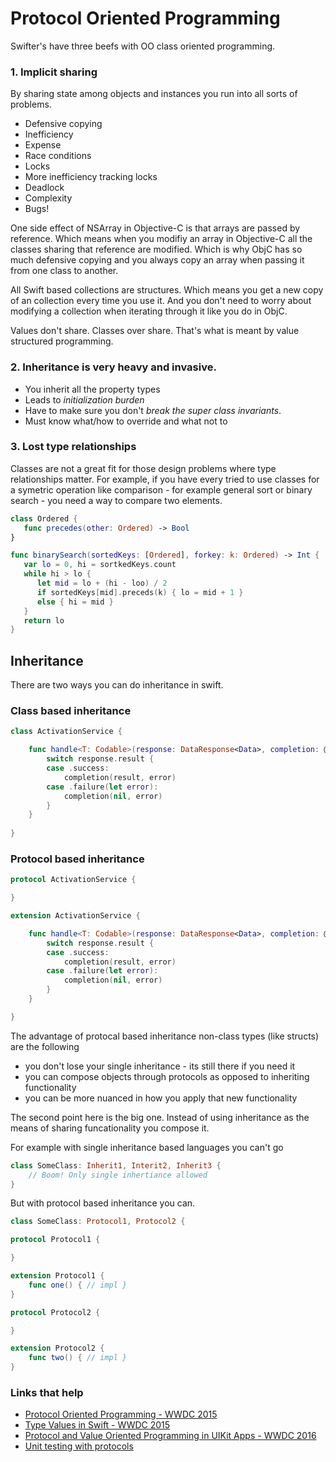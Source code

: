 # Protocol Oriented Programming

Swifter's have three beefs with OO class oriented programming.

### 1. Implicit sharing 

By sharing state among objects and instances you run into all sorts of problems.
* Defensive copying
* Inefficiency
* Expense
* Race conditions
* Locks
* More inefficiency tracking locks
* Deadlock
* Complexity
* Bugs!

One side effect of NSArray in Objective-C is that arrays are passed by reference. Which means when you modifiy an array in Objective-C all the classes sharing that reference are modified. Which is why ObjC has so much defensive copying and you always copy an array when passing it from one class to another. 

All Swift based collections are structures. Which means you get a new copy of an collection every time you use it. And you don't need to worry about modifying a collection when iterating through it like you do in ObjC.

Values don't share. Classes over share. That's what is meant by value structured programming.

### 2. Inheritance is very heavy and invasive.

* You inherit all the property types
* Leads to *initialization burden* 
* Have to make sure you don't *break the super class invariants*. 
* Must know what/how to override and what not to

### 3. Lost type relationships 

Classes are not a great fit for those design problems where type relationships matter. For example, if you have every tried to use classes for a symetric operation like comparison - for example general sort or binary search - you need a way to compare two elements.

```swift
class Ordered {
   func precedes(other: Ordered) -> Bool
}

func binarySearch(sortedKeys: [Ordered], forkey: k: Ordered) -> Int {
   var lo = 0, hi = sortkedKeys.count
   while hi > lo {
      let mid = lo + (hi - loo) / 2
      if sortedKeys[mid].preceds(k) { lo = mid + 1 }
      else { hi = mid }
   }
   return lo
}
```

## Inheritance

There are two ways you can do inheritance in swift.

### Class based inheritance

```swift
class ActivationService {

    func handle<T: Codable>(response: DataResponse<Data>, completion: @escaping (T?, Error?) -> ()) {
        switch response.result {
        case .success:
	        completion(result, error)
        case .failure(let error):
            completion(nil, error)
        }
    }
    
}
```

### Protocol based inheritance

```swift
protocol ActivationService {

}

extension ActivationService {

    func handle<T: Codable>(response: DataResponse<Data>, completion: @escaping (T?, Error?) -> ()) {
        switch response.result {
        case .success:
	        completion(result, error)
        case .failure(let error):
            completion(nil, error)
        }
    }

}
```

The advantage of protocal based inheritance non-class types (like structs) are the following

* you don't lose your single inheritance - its still there if you need it
* you can compose objects through protocols as opposed to inheriting functionality
* you can be more nuanced in how you apply that new functionality

The second point here is the big one. Instead of using inheritance as the means of sharing funcationality you compose it.

For example with single inheritance based languages you can't go

```swift
class SomeClass: Inherit1, Interit2, Inherit3 {
    // Boom! Only single inhertiance allowed
}
```

But with protocol based inheritance you can.

```swift
class SomeClass: Protocol1, Protocol2 {

protocol Protocol1 {

}

extension Protocol1 {
	func one() { // impl }
}

protocol Protocol2 {

}

extension Protocol2 {
	func two() { // impl }
}
```

### Links that help

* [Protocol Oriented Programming - WWDC 2015](https://developer.apple.com/videos/play/wwdc2015/408/)
* [Type Values in Swift - WWDC 2015](https://developer.apple.com/videos/play/wwdc2015/414/)
* [Protocol and Value Oriented Programming in UIKit Apps - WWDC 2016](https://developer.apple.com/videos/play/wwdc2016/419/?time=340)
* [Unit testing with protocols](https://riptutorial.com/swift/example/8271/leveraging-protocol-oriented-programming-for-unit-testing)
